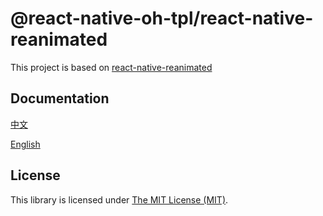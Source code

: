 # @react-native-oh-tpl/react-native-reanimated
This project is based on  [react-native-reanimated](https://github.com/software-mansion/react-native-reanimated)
## Documentation
[中文](https://gitee.com/react-native-oh-library/usage-docs/blob/master/zh-cn/react-native-reanimated.md)

[English](https://gitee.com/react-native-oh-library/usage-docs/blob/master/en/react-native-reanimated.md)

## License
This library is licensed under [The MIT License (MIT)](https://github.com/react-native-oh-library/react-native-harmony-reanimated/blob/sig/LICENSE).
